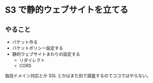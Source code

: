 # S3 で静的ウェブサイトを立てる


## やること

* バケット作る
* バケットポリシー設定する
* 静的ウェブサイトまわりの設定する
  * リダイレクト
  * CORS


独自ドメイン対応とか SSL とかはまた別で調査するのでココではやらない。
